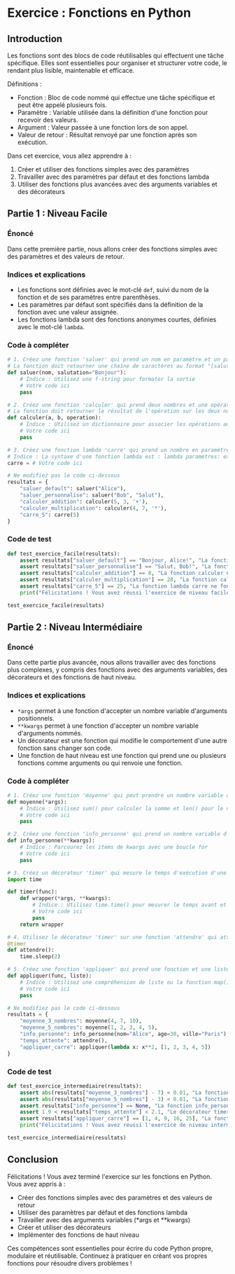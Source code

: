 # Exercice : Fonctions en Python

## Introduction

Les fonctions sont des blocs de code réutilisables qui effectuent une tâche spécifique. Elles sont essentielles pour organiser et structurer votre code, le rendant plus lisible, maintenable et efficace.

Définitions :
- Fonction : Bloc de code nommé qui effectue une tâche spécifique et peut être appelé plusieurs fois.
- Paramètre : Variable utilisée dans la définition d'une fonction pour recevoir des valeurs.
- Argument : Valeur passée à une fonction lors de son appel.
- Valeur de retour : Résultat renvoyé par une fonction après son exécution.

Dans cet exercice, vous allez apprendre à :
1. Créer et utiliser des fonctions simples avec des paramètres
2. Travailler avec des paramètres par défaut et des fonctions lambda
3. Utiliser des fonctions plus avancées avec des arguments variables et des décorateurs

## Partie 1 : Niveau Facile

### Énoncé

Dans cette première partie, nous allons créer des fonctions simples avec des paramètres et des valeurs de retour.

### Indices et explications

- Les fonctions sont définies avec le mot-clé `def`, suivi du nom de la fonction et de ses paramètres entre parenthèses.
- Les paramètres par défaut sont spécifiés dans la définition de la fonction avec une valeur assignée.
- Les fonctions lambda sont des fonctions anonymes courtes, définies avec le mot-clé `lambda`.

### Code à compléter

```python
# 1. Créez une fonction 'saluer' qui prend un nom en paramètre et un paramètre optionnel 'salutation' avec une valeur par défaut de "Bonjour"
# La fonction doit retourner une chaîne de caractères au format "[salutation], [nom]!"
def saluer(nom, salutation="Bonjour"):
    # Indice : Utilisez une f-string pour formater la sortie
    # Votre code ici
    pass

# 2. Créez une fonction 'calculer' qui prend deux nombres et une opération ('+', '-', '*', '/') en paramètres
# La fonction doit retourner le résultat de l'opération sur les deux nombres
def calculer(a, b, operation):
    # Indice : Utilisez un dictionnaire pour associer les opérations aux fonctions correspondantes
    # Votre code ici
    pass

# 3. Créez une fonction lambda 'carre' qui prend un nombre en paramètre et retourne son carré
# Indice : La syntaxe d'une fonction lambda est : lambda paramètres: expression
carre = # Votre code ici

# Ne modifiez pas le code ci-dessous
resultats = {
    "saluer_default": saluer("Alice"),
    "saluer_personnalise": saluer("Bob", "Salut"),
    "calculer_addition": calculer(5, 3, '+'),
    "calculer_multiplication": calculer(4, 7, '*'),
    "carre_5": carre(5)
}
```

### Code de test

```python
def test_exercice_facile(resultats):
    assert resultats["saluer_default"] == "Bonjour, Alice!", "La fonction saluer ne fonctionne pas correctement avec la salutation par défaut"
    assert resultats["saluer_personnalise"] == "Salut, Bob!", "La fonction saluer ne fonctionne pas correctement avec une salutation personnalisée"
    assert resultats["calculer_addition"] == 8, "La fonction calculer ne fonctionne pas correctement pour l'addition"
    assert resultats["calculer_multiplication"] == 28, "La fonction calculer ne fonctionne pas correctement pour la multiplication"
    assert resultats["carre_5"] == 25, "La fonction lambda carre ne fonctionne pas correctement"
    print("Félicitations ! Vous avez réussi l'exercice de niveau facile.")

test_exercice_facile(resultats)
```

## Partie 2 : Niveau Intermédiaire

### Énoncé

Dans cette partie plus avancée, nous allons travailler avec des fonctions plus complexes, y compris des fonctions avec des arguments variables, des décorateurs et des fonctions de haut niveau.

### Indices et explications

- `*args` permet à une fonction d'accepter un nombre variable d'arguments positionnels.
- `**kwargs` permet à une fonction d'accepter un nombre variable d'arguments nommés.
- Un décorateur est une fonction qui modifie le comportement d'une autre fonction sans changer son code.
- Une fonction de haut niveau est une fonction qui prend une ou plusieurs fonctions comme arguments ou qui renvoie une fonction.

### Code à compléter

```python
# 1. Créez une fonction 'moyenne' qui peut prendre un nombre variable d'arguments et retourne leur moyenne
def moyenne(*args):
    # Indice : Utilisez sum() pour calculer la somme et len() pour le nombre d'arguments
    # Votre code ici
    pass

# 2. Créez une fonction 'info_personne' qui prend un nombre variable d'arguments nommés et les affiche sous forme de paires clé-valeur
def info_personne(**kwargs):
    # Indice : Parcourez les items de kwargs avec une boucle for
    # Votre code ici
    pass

# 3. Créez un décorateur 'timer' qui mesure le temps d'exécution d'une fonction
import time

def timer(func):
    def wrapper(*args, **kwargs):
        # Indice : Utilisez time.time() pour mesurer le temps avant et après l'exécution de la fonction
        # Votre code ici
        pass
    return wrapper

# 4. Utilisez le décorateur 'timer' sur une fonction 'attendre' qui attend 2 secondes
@timer
def attendre():
    time.sleep(2)

# 5. Créez une fonction 'appliquer' qui prend une fonction et une liste en paramètres, et applique la fonction à chaque élément de la liste
def appliquer(func, liste):
    # Indice : Utilisez une compréhension de liste ou la fonction map()
    # Votre code ici
    pass

# Ne modifiez pas le code ci-dessous
resultats = {
    "moyenne_3_nombres": moyenne(4, 7, 10),
    "moyenne_5_nombres": moyenne(1, 2, 3, 4, 5),
    "info_personne": info_personne(nom="Alice", age=30, ville="Paris"),
    "temps_attente": attendre(),
    "appliquer_carre": appliquer(lambda x: x**2, [1, 2, 3, 4, 5])
}
```

### Code de test

```python
def test_exercice_intermediaire(resultats):
    assert abs(resultats["moyenne_3_nombres"] - 7) < 0.01, "La fonction moyenne ne fonctionne pas correctement pour 3 nombres"
    assert abs(resultats["moyenne_5_nombres"] - 3) < 0.01, "La fonction moyenne ne fonctionne pas correctement pour 5 nombres"
    assert resultats["info_personne"] == None, "La fonction info_personne devrait retourner None"
    assert 1.9 < resultats["temps_attente"] < 2.1, "Le décorateur timer ne mesure pas correctement le temps d'exécution"
    assert resultats["appliquer_carre"] == [1, 4, 9, 16, 25], "La fonction appliquer ne fonctionne pas correctement"
    print("Félicitations ! Vous avez réussi l'exercice de niveau intermédiaire.")

test_exercice_intermediaire(resultats)
```

## Conclusion

Félicitations ! Vous avez terminé l'exercice sur les fonctions en Python. Vous avez appris à :
- Créer des fonctions simples avec des paramètres et des valeurs de retour
- Utiliser des paramètres par défaut et des fonctions lambda
- Travailler avec des arguments variables (*args et **kwargs)
- Créer et utiliser des décorateurs
- Implémenter des fonctions de haut niveau

Ces compétences sont essentielles pour écrire du code Python propre, modulaire et réutilisable. Continuez à pratiquer en créant vos propres fonctions pour résoudre divers problèmes !